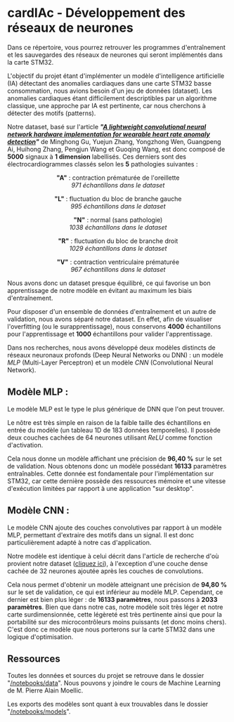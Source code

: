 # cardIAc - Développement des réseaux de neurones

Dans ce répertoire, vous pourrez retrouver les programmes d'entraînement et les sauvegardes des réseaux de neurones qui seront implémentés dans la carte STM32.

L'objectif du projet étant d'implémenter un modèle d'intelligence artificielle (IA) détectant des anomalies cardiaques dans une carte STM32 basse consommation, nous avions besoin d'un jeu de données (dataset). Les anomalies cardiaques étant difficilement descriptibles par un algorithme classique, une approche par IA est pertinente, car nous cherchons à détecter des motifs (patterns).

Notre dataset, basé sur l'article ***"[A lightweight convolutional neural network hardware implementation for wearable heart rate anomaly detection](./dataset_publications/ECGClassification1.pdf)"*** de Minghong Gu, Yuejun Zhang, Yongzhong Wen, Guangpeng Ai, Huihong Zhang, Pengjun Wang et Guoqing Wang, est donc composé de **5000** signaux à **1 dimension** labellisés. Ces derniers sont des électrocardiogrammes classés selon les **5** pathologies suivantes :

<div align="center">

**"A"** : contraction prématurée de l'oreillette  
*971 échantillons dans le dataset*

**"L"** : fluctuation du bloc de branche gauche  
*995 échantillons dans le dataset*

**"N"** : normal (sans pathologie)  
*1038 échantillons dans le dataset*

**"R"** : fluctuation du bloc de branche droit  
*1029 échantillons dans le dataset*

**"V"** : contraction ventriculaire prématurée  
*967 échantillons dans le dataset*

</div>

Nous avons donc un dataset presque équilibré, ce qui favorise un bon apprentissage de notre modèle en évitant au maximum les biais d'entraînement.

Pour disposer d'un ensemble de données d'entraînement et un autre de validation, nous avons séparé notre dataset. En effet, afin de visualiser l'overfitting (ou le surapprentissage), nous conservons **4000** échantillons pour l'apprentissage et **1000** échantillons pour valider l'apprentissage.

Dans nos recherches, nous avons développé deux modèles distincts de réseaux neuronaux profonds (Deep Neural Networks ou DNN) : un modèle *MLP* (Multi-Layer Perceptron) et un modèle *CNN* (Convolutional Neural Network).

## Modèle MLP :

Le modèle MLP est le type le plus générique de DNN que l'on peut trouver.

Le nôtre est très simple en raison de la faible taille des échantillons en entrée du modèle (un tableau 1D de 183 données temporelles). Il possède deux couches cachées de 64 neurones utilisant *ReLU* comme fonction d'activation.

Cela nous donne un modèle affichant une précision de **96,40 %** sur le set de validation. Nous obtenons donc un modèle possédant **16133** paramètres entraînables. Cette donnée est fondamentale pour l'implémentation sur STM32, car cette dernière possède des ressources mémoire et une vitesse d'exécution limitées par rapport à une application "sur desktop".

## Modèle CNN :

Le modèle CNN ajoute des couches convolutives par rapport à un modèle MLP, permettant d'extraire des motifs dans un signal. Il est donc particulièrement adapté à notre cas d'application.

Notre modèle est identique à celui décrit dans l'article de recherche d'où provient notre dataset ([cliquez ici](./dataset_publications/ECGClassification1.pdf)), à l'exception d'une couche dense cachée de 32 neurones ajoutée après les couches de convolutions.

Cela nous permet d'obtenir un modèle atteignant une précision de **94,80 %** sur le set de validation, ce qui est inférieur au modèle MLP. Cependant, ce dernier est bien plus léger : de **16133 paramètres**, nous passons à **2033 paramètres**. Bien que dans notre cas, notre modèle soit très léger et notre carte surdimensionnée, cette légèreté est très pertinente ainsi que pour la portabilité sur des microcontrôleurs moins puissants (et donc moins chers). C'est donc ce modèle que nous porterons sur la carte STM32 dans une logique d'optimisation.

## Ressources

Toutes les données et sources du projet se retrouve dans le 
dossier "[/notebooks/data](./notebooks/data/)". Nous pouvons y joindre le cours de Machine Learning de M. Pierre Alain Moellic.

Les exports des modèles sont quant à eux trouvables dans le dossier "[/notebooks/models](./notebooks/models/)". 
